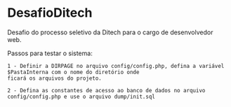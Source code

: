 # DesafioDitech
Desafio do processo seletivo da Ditech para o cargo de desenvolvedor web.

Passos para testar o sistema: 

	1 - Definir a DIRPAGE no arquivo config/config.php, defina a variável $PastaInterna com o nome do diretório onde 
	ficará os arquivos do projeto.

	2 - Defina as constantes de acesso ao banco de dados no arquivo config/config.php e use o arquivo dump/init.sql
